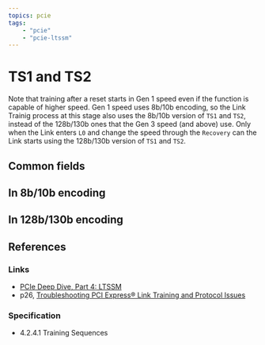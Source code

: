 ```yaml
---
topics: pcie
tags:
    - "pcie"
    - "pcie-ltssm"
---
```


# TS1 and TS2

Note that training after a reset starts in Gen 1 speed even if the function is capable of higher speed. Gen 1 speed uses 8b/10b encoding, so the Link Trainig process at this stage also uses the 8b/10b version of `TS1` and `TS2`, instead of the 128b/130b ones that the Gen 3 speed (and above) use. Only when the Link enters `L0` and change the speed through the `Recovery` can the Link starts using the 128b/130b version of `TS1` and `TS2`.

## Common fields

## In 8b/10b encoding

## In 128b/130b encoding

## References

### Links

- [PCIe Deep Dive, Part 4: LTSSM](https://scolton.blogspot.com/2024/01/pcie-deep-dive-part-4-ltssm.html)
- p26, [Troubleshooting PCI Express®
Link Training and Protocol Issues](https://pcisig.com/sites/default/files/files/02_01_Troubleshooting_PCI_Express_Link_Training_and_Protocol_Issues_FROZEN.pdf)

### Specification

- 4.2.4.1 Training Sequences
